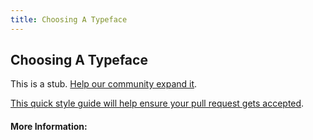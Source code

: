 ```yaml
---
title: Choosing A Typeface
---
```


## Choosing A Typeface

This is a stub. [Help our community expand it](https://github.com/freeCodeCamp/guide-articles/tree/master/articles/Design/Typography/Choosing-A-Typeface/index.md).

[This quick style guide will help ensure your pull request gets accepted](https://github.com/freeCodeCamp/guide-articles/blob/master/README.md).

<!-- The article goes here, in GitHub-flavored Markdown. Feel free to add YouTube videos, images, and CodePen/JSBin embeds  -->

#### More Information:
<!-- Please add any articles you think might be helpful to read before writing the article -->


